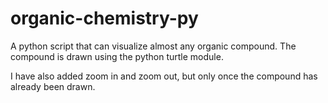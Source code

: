 # organic-chemistry-py
A python script that can visualize almost any organic compound. The compound is drawn using the python turtle module.

I have also added zoom in and zoom out, but only once the compound has already been drawn.
